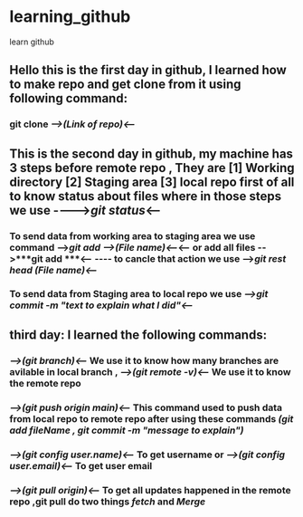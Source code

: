 # learning_github
learn github
## Hello this is the first day in github, I learned how to make repo and get clone from it using following command:
### git clone ***-->(Link of repo)<--***
## This is the second day in github, my machine has 3 steps before remote repo , They are  [1] Working directory [2] Staging area [3] local repo first of all to know status about files where in those steps we use ---->***git status***<--
### To send data from **working area** to **staging area** we use command -->***git add -->(File name)<--***<-- or add all files -->***git add ***<-- ---- to cancle that action we use -->***git rest head (File name)<--***
### To send data from **Staging area** to **local repo** we use ***-->git commit -m "text to explain what I did"<--***
## third day: I learned the following commands:
### ***-->(git branch)<--*** We use it to know how many branches are avilable in local branch , ***-->(git remote -v)<--*** We use it to know the remote repo
### ***-->(git push origin main)<--*** This command used to push data from **local repo** to **remote repo** after using these commands ***(git add fileName , git commit -m "message to explain")***
### ***-->(git config user.name)<--*** To get username or ***-->(git config user.email)<--*** To get user email
### ***-->(git pull origin)<--*** To get all updates happened in the remote repo ,**git pull** do two things ***fetch*** and ***Merge***
